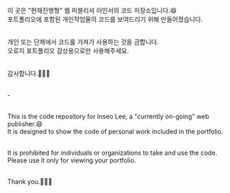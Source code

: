 이 곳은 "현재진행형" 웹 퍼블리셔 이인서의 코드 저장소입니다.😄<br>
포트폴리오에 포함된 개인작업물의 코드를 보여드리기 위해 만들어졌습니다.<br><br>

개인 또는 단체에서 코드를 가져가 사용하는 것을 금합니다.<br>
오로지 포트폴리오 감상용으로만 사용해주세요. <br><br>

감사합니다.👋👋👋<br><br>

-<br><br>

This is the code repository for Inseo Lee, a "currently on-going" web publisher.😄<br>
It is designed to show the code of personal work included in the portfolio.<br><br>

It is prohibited for individuals or organizations to take and use the code.<br>
Please use it only for viewing your portfolio.<br><br>

Thank you.👋👋👋<br>



<!--
**ingseo/ingseo** is a ✨ _special_ ✨ repository because its `README.md` (this file) appears on your GitHub profile.

### Hi there 👋

Here are some ideas to get you started:

- 🔭 I’m currently working on ...
- 🌱 I’m currently learning ...
- 👯 I’m looking to collaborate on ...
- 🤔 I’m looking for help with ...
- 💬 Ask me about ...
- 📫 How to reach me: ...
- 😄 Pronouns: ...
- ⚡ Fun fact: ...
-->
